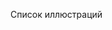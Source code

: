 Список иллюстраций

[01]: /images/copir.jpg "Копир"
[02]: /images/dpi.jpg "Пример 1. Разбиение линий на точки"
[03]: /images/dpi-wh.jpg "(!) Пример 2. Разница в разрешениях сканера"
[04]: /images/scaner.jpg "Обобщенная схема сканера"
[05]: /images/plan-scaner.jpg "Обобщенная конструкция планшетного сканера"
[06]: /images/barab-scaner.jpg "Барабанный сканер"
[07]: /images/list-scaner.jpg "Листопротяжный сканер"
[08]: /images/bw-scaner.jpg "Сканер и ЧБ"
[09]: /images/bw-scaner-ad.jpg "Сканер, ЧБ и АЦП"
[10]: /images/bw-scaner-halftone.jpg "Сканер и ЧБ-полутон"
[11]: /images/rgb.jpg "RGB круг"
[12]: /images/dispersion.jpg "Пример дисперсии"
[13]: /images/color-scaner-1.jpg "Сканер и цвет I"
[14]: /images/color-scaner-2.jpg "Сканер и цвет II"
[15]: /images/color-scaner-3.jpg "Сканер и цвет III"
[16]: /images/camera.jpg "Обобщенная конструкция камеры"
[17]: /images/lins-focus.jpg "Фокус линзы"
[18]: /images/focus-n.jpg "Нормальное фокусное расстояние"
[19]: /images/f-matrix-118.jpg "Фотоматрица 1/1.8''"
[20]: /images/f-matrix-plen.jpg "Кадр на пленке"
[21]: /images/focuses.jpg "Виды ф.р."
[22]: /images/focus-to-geom.jpg "Зависимость размеров от ф.р."
[23]: /images/grip-1.jpg "ГРИП I"
[24]: /images/grip-2.jpg "ГРИП II"
[25]: /images/apertura.jpg "Изменение апертуры и четкость"
[26]: /images/diafrag-num.jpg "Ряд диафрагменных чисел"
[27]: /images/diafragma.jpg "Диафрагма и световой поток"
[28]: /images/laser-printer.jpg "Обобщенная конструкция лазерного принтера"
[29]: /images/laser-print-unit.jpg "Печатающий блок лазерного принтера"
[30]: /images/laser-printer-dot.jpg "Смазанная точка у лазерного принтера"
[31]: /images/led-printer.jpg "LED-принтер"
[32]: /images/cmyk.jpg "CMYK-модель"
[33]: /images/consist-cyclic.jpg "П.-циклический способ"
[34]: /images/parallel-to-serial-1.jpg "Параллельно-п. способ I"
[35]: /images/parallel-to-serial-2.jpg "Параллельно-п. способ II"
[36]: /images/jet.jpg "Выброс чернил"
[37]: /images/jet-bubble-drop.jpg "Капельно-пузырьковый"
[38]: /images/piezoelectric.jpg "Пьезоэлектрический"
[39]: /images/jet-print-unit.jpg "Печатающий узел струйного принтера"
[40]: /images/auto-inkwell.jpg "Автономная и неавтономная чернильница"
[41]: /images/jet-printer.jpg "Обобщенная конструкция струйного принтера"
[42]: /images/snpch.jpg "Подключение СНПЧ к принтеру"
[43]: /images/photopaper.jpg "Структура фотобумаги"
[44]: /images/sublimation.jpg "Термосублимационный принтер"
[45]: /images/thermal-printer.jpg "Термопринтер"
[46]: /images/matrix-printer.jpg "Обобщенная конструкция матричного принтера"
[47]: /images/matrix-printer-dot.jpg "Формирование точки у матричного принтера"
[48]: /images/risograph-b.jpg "Ризограф. блоки"
[49]: /images/risograph-dunit.jpg "Ризограф. Блок тиражирования"
[50]: /images/risograph-dunit-isometric.jpg "Ризограф. Блок тиражирования в изометрической проекции"
[51]: /images/risograph-flowchart.jpg "Блок-схема ризографии"
[52]: /images/offset-printer.jpg "Обобщенная структура офсетного принтера"
[53]: /images/offset-print-form.jpg "Офсетная печатная форма"

